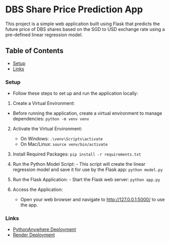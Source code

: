 # DBS Share Price Prediction App

This project is a simple web application built using Flask that predicts the future price of DBS shares based on the SGD to USD exchange rate using a pre-defined linear regression model.

## Table of Contents

- [Setup](#setup)
- [Links](#links)

### Setup

- Follow these steps to set up and run the application locally:

1. Create a Virtual Environment:

- Before running the application, create a virtual environment to manage dependencies:
  `python -m venv venv`

2. Activate the Virtual Environment:

   - On Windows: `.\venv\Scripts\activate`
   - On Mac/Linux: `source venv/bin/activate`

3. Install Required Packages:
   `pip install -r requirements.txt`

4. Run the Python Model Script: - This script will create the linear regression model and save it for use by the Flask app:
   `python model.py`

5. Run the Flask Application: - Start the Flask web server:
   `python app.py`

6. Access the Application:
   - Open your web browser and navigate to http://127.0.0.1:5000/ to use the app.

### Links

- [PythonAnywhere Deployment](weikang.pythonanywhere.com)
- [Render Deployment](https://your-pythonanywhere-app.com)
